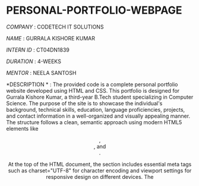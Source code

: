 # PERSONAL-PORTFOLIO-WEBPAGE
*COMPANY* : CODETECH IT SOLUTIONS

*NAME* : GURRALA KISHORE KUMAR 

*INTERN ID* : CT04DN1839

*DURATION* : 4-WEEKS

*MENTOR* : NEELA SANTOSH

*DESCRIPTION * :
The provided code is a complete personal portfolio website developed using HTML and CSS. This portfolio is designed for Gurrala Kishore Kumar, a third-year B.Tech student specializing in Computer Science. The purpose of the site is to showcase the individual's background, technical skills, education, language proficiencies, projects, and contact information in a well-organized and visually appealing manner. The structure follows a clean, semantic approach using modern HTML5 elements like <header>, <section>, and <footer>.

At the top of the HTML document, the <head> section includes essential meta tags such as charset="UTF-8" for character encoding and viewport settings for responsive design on different devices. The <title> tag sets the page title as "My Portfolio," and a link is included to an external CSS file (style.css) for styling the page.

The <body> section starts with a <header> that contains a navigation bar. The navigation bar is defined within a <nav> element with the class navbar. Inside it, there's a heading (<h1>) representing the logo with the name “MyPortfolio” and a list of navigation links wrapped in an unordered list (<ul>) with the class nav-links. Each list item (<li>) includes an anchor tag (<a>) that links to different sections of the page via anchor IDs like #home, #about, #languages, and so on. These anchor links enable smooth navigation within the single-page layout.

Following the header is the #home section, which serves as the landing section. It contains the user’s full name in an <h2> tag and a subheading that describes their role as a "Front-End Developer | Web Enthusiast." There's also a <div> with the class focusing, which displays the phone number. This section is meant to capture the visitor’s attention immediately and provide key identity information.

Next is the #about section, labeled as "OBJECTIVE." This area provides a detailed paragraph that outlines the user’s academic status, current interests, programming languages of focus (Python, Java, C++, HTML, CSS, JavaScript), and motivation to gain practical experience through internships. This statement is helpful for potential employers or recruiters who want to understand the individual’s goals and capabilities.

The #education section comes next. It includes an <h2> tag for the section title and an unordered list that outlines academic background. Two list items describe the B.Tech degree at VISWAM Engineering College (2023–2027) with a CGPA of 8.7, and Intermediate studies at Sri Krishna Reddy Siddartha Junior College (2021–2023) with a CGPA of 8.4. This structured layout ensures that academic history is easy to read and clearly presented.

The #projects section highlights key practical work. It contains a heading and a grid layout of project cards. The two projects mentioned are a major project (a responsive portfolio website) and a mini project (a password generator web app built with HTML, CSS, and JavaScript). The description for each project is encapsulated within individual <div> tags with the class project-card, nested inside a parent project-grid div. The project descriptions emphasize real-world problem solving and web development skills.

The #skills section follows, although it is mistakenly nested inside the projects section. This might be corrected by properly closing the projects section before starting skills. It features a heading "Technical Skills" and a grid layout (skills-grid) of skill boxes (skill-box) that list technologies such as HTML, CSS, JavaScript, Python, Java, Git & GitHub, and basic SQL. Each skill is shown in a styled box to visually distinguish them and enhance readability.

The #languages section lists the spoken languages: English, Telugu, and Kannada. It uses an unordered list to display them under a header <h2>LANGUAGES</h2>. This adds a personal touch, showing the user’s multilingual abilities, which can be valuable in multicultural or regional workplaces.

The #contact section includes two primary contact methods: an email address and a link to the user’s GitHub profile. The GitHub URL is clickable and opens in a new tab (target="_blank"), allowing viewers to explore code repositories and contributions, which are often important for tech-related roles.

Lastly, the <footer> tag at the bottom provides a copyright statement. It uses a &copy; HTML entity to denote copyright, includes the year (2025), and the creator's name.

Now moving on to the CSS part of the code: the styling starts with a universal selector *, which resets margin and padding for all elements and applies box-sizing: border-box, a standard practice to maintain consistent sizing. The font-family is set to "Segoe UI", a modern and clean sans-serif font.

The body is given a light background color #edf1f3 and a line-height of 1.6 for better readability. The header section is styled with a dark background (#222), white text, and internal padding. Inside the .navbar, display: flex is used along with justify-content: space-between to space out the logo and navigation links horizontally. align-items: center vertically centers the content. The navigation links are styled to be bold and white, without underlines, and spaced apart using gap: 1.2rem.

Each .section is given generous padding, a maximum width for readability, and centered using margin: auto. The home section has centered text and a distinct background color (#c5dfe2) to differentiate it from the rest. The .about, .projects, and .contact sections are styled with a white background, rounded corners (border-radius: 8px), padding, and a light box-shadow for depth and separation from the page background.

The .project-grid uses CSS Grid with auto-fit and minmax to ensure responsiveness. It adjusts the number of columns based on screen size, making it mobile-friendly. Each .project-card has its own padding, border, and subtle background styling to visually organize projects.

The .skills-grid is styled using Flexbox to wrap items and ensure equal spacing. Each .skill-box has a light blue background (#e0f7fa), padding, bold text, and a slight shadow to make the skills pop visually. Similarly, the language and education lists have increased padding and margin to enhance spacing.

The footer uses the same dark background as the header for visual consistency, with centered white text. A media query ensures the navbar is responsive: below 768px screen width, the navigation links stack vertically, with reduced gaps and margin for compactness on smaller devices.

* OUTPUT*:
  *Vedio Output*:

  
